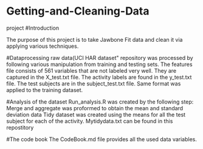 Getting-and-Cleaning-Data
=========================

project
#Introduction

The purpose of this project is to take Jawbone Fit data and clean it via applying
various techniques.

#Dataprocessing
raw data(UCI HAR dataset" repository was processed by following various manipulation
from training and testing sets. The features file consists of 561 variables that are not labeled very well. 
They are captured in the X_test.txt file. The activity labels are found in the y_test.txt file.  The test subjects
are in the subject_test.txt file. Same format was applied to the training dataset.



#Analysis of the dataset
Run_analysis.R was created by the following step:
  Merge and aggregate was proformed to obtain the mean and standard deviation data
  Tidy dataset was created using the means for all the test subject for each of the activity.
  Mytidydata.txt can be found in this repostitory

#The code book
The CodeBook.md file provides all the used data variables.
